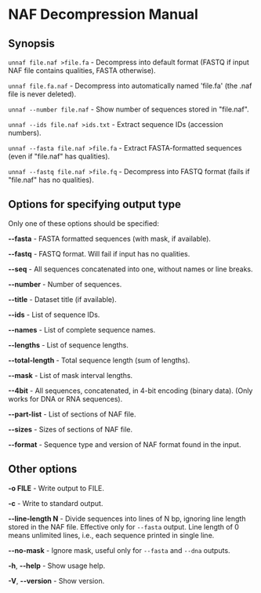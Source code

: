 # NAF Decompression Manual

## Synopsis

`unnaf file.naf >file.fa` - Decompress into default format
(FASTQ if input NAF file contains qualities, FASTA otherwise).

`unnaf file.fa.naf` - Decompress into automatically named 'file.fa' (the .naf file is never deleted).

`unnaf --number file.naf` - Show number of sequences stored in "file.naf".

`unnaf --ids file.naf >ids.txt` - Extract sequence IDs (accession numbers).

`unnaf --fasta file.naf >file.fa` - Extract FASTA-formatted sequences (even if "file.naf" has qualities).

`unnaf --fastq file.naf >file.fq` - Decompress into FASTQ format (fails if "file.naf" has no qualities).

## Options for specifying output type

Only one of these options should be specified:

**--fasta** - FASTA formatted sequences (with mask, if available).

**--fastq** - FASTQ format. Will fail if input has no qualities.

**--seq** - All sequences concatenated into one, without names or line breaks.

**--number** - Number of sequences.

**--title** - Dataset title (if available).

**--ids** - List of sequence IDs.

**--names** - List of complete sequence names.

**--lengths** - List of sequence lengths.

**--total-length** - Total sequence length (sum of lengths).

**--mask** - List of mask interval lengths.

**--4bit** - All sequences, concatenated, in 4-bit encoding (binary data).
(Only works for DNA or RNA sequences).

**--part-list** - List of sections of NAF file.

**--sizes** - Sizes of sections of NAF file.

**--format** - Sequence type and version of NAF format found in the input.

## Other options

**-o FILE** - Write output to FILE.

**-c** - Write to standard output.

**--line-length N** - Divide sequences into lines of N bp, ignoring line length stored in the NAF file.
Effective only for `--fasta` output. Line length of 0 means unlimited lines, i.e., each sequence printed in single line.

**--no-mask** - Ignore mask, useful only for `--fasta` and `--dna` outputs.

**-h**, **--help** - Show usage help.

**-V**, **--version** - Show version.
